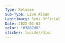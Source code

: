 ```yaml
---
Type: Release
Sub-Type: Live Album
Legitimacy: Semi-Official
Date: 2022-01-01
color: "#3867d6"
sticker: lucide//disc
---
```

